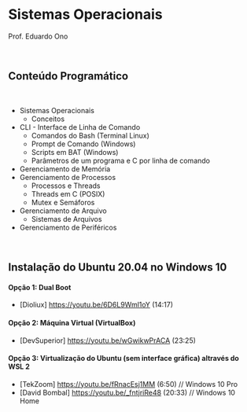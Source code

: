 # Sistemas Operacionais

Prof. Eduardo Ono

<br>

## Conteúdo Programático
<br>

* Sistemas Operacionais
    * Conceitos
* CLI - Interface de Linha de Comando
    * Comandos do Bash (Terminal Linux)
    * Prompt de Comando (Windows)
    * Scripts em BAT (Windows)
    * Parâmetros de um programa e C por linha de comando
* Gerenciamento de Memória
* Gerenciamento de Processos
    * Processos e Threads
    * Threads em C (POSIX)
    * Mutex e Semáforos
* Gerenciamento de Arquivo
    * Sistemas de Arquivos
* Gerenciamento de Periféricos

<br>

## Instalação do Ubuntu 20.04 no Windows 10

#### Opção 1: Dual Boot
- [Dioliux] https://youtu.be/6D6L9Wml1oY (14:17)

#### Opção 2: Máquina Virtual (VirtualBox)
- [DevSuperior] https://youtu.be/wGwikwPrACA (23:25)

#### Opção 3: Virtualização do Ubuntu (sem interface gráfica) altravés do WSL 2
- [TekZoom] https://youtu.be/fRnacEsj1MM (6:50)  // Windows 10 Pro
- [David Bombal] https://youtu.be/_fntjriRe48 (20:33)  // Windows 10 Home
